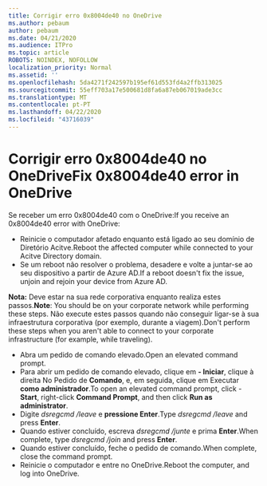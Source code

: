 ```yaml
---
title: Corrigir erro 0x8004de40 no OneDrive
ms.author: pebaum
author: pebaum
ms.date: 04/21/2020
ms.audience: ITPro
ms.topic: article
ROBOTS: NOINDEX, NOFOLLOW
localization_priority: Normal
ms.assetid: ''
ms.openlocfilehash: 5da4271f242597b195ef61d553fd4a2ffb313025
ms.sourcegitcommit: 55eff703a17e500681d8fa6a87eb067019ade3cc
ms.translationtype: MT
ms.contentlocale: pt-PT
ms.lasthandoff: 04/22/2020
ms.locfileid: "43716039"
---
```

# <a name="fix-0x8004de40-error-in-onedrive"></a><span data-ttu-id="c78d9-102">Corrigir erro 0x8004de40 no OneDrive</span><span class="sxs-lookup"><span data-stu-id="c78d9-102">Fix 0x8004de40 error in OneDrive</span></span>

<span data-ttu-id="c78d9-103">Se receber um erro 0x8004de40 com o OneDrive:</span><span class="sxs-lookup"><span data-stu-id="c78d9-103">If you receive an 0x8004de40 error with OneDrive:</span></span>

- <span data-ttu-id="c78d9-104">Reinicie o computador afetado enquanto está ligado ao seu domínio de Diretório Acitve.</span><span class="sxs-lookup"><span data-stu-id="c78d9-104">Reboot the affected computer while connected to your Acitve Directory domain.</span></span>
- <span data-ttu-id="c78d9-105">Se um reboot não resolver o problema, desadere e volte a juntar-se ao seu dispositivo a partir de Azure AD.</span><span class="sxs-lookup"><span data-stu-id="c78d9-105">If a reboot doesn't fix the issue, unjoin and rejoin your device from Azure AD.</span></span> 

<span data-ttu-id="c78d9-106">**Nota:** Deve estar na sua rede corporativa enquanto realiza estes passos.</span><span class="sxs-lookup"><span data-stu-id="c78d9-106">**Note**: You should be on your corporate network while performing these steps.</span></span> <span data-ttu-id="c78d9-107">Não execute estes passos quando não conseguir ligar-se à sua infraestrutura corporativa (por exemplo, durante a viagem).</span><span class="sxs-lookup"><span data-stu-id="c78d9-107">Don't perform these steps when you aren't able to connect to your corporate infrastructure (for example, while traveling).</span></span> 

- <span data-ttu-id="c78d9-108">Abra um pedido de comando elevado.</span><span class="sxs-lookup"><span data-stu-id="c78d9-108">Open an elevated command prompt.</span></span> 
- <span data-ttu-id="c78d9-109">Para abrir um pedido de comando elevado, clique em **- Iniciar**, clique à direita No Pedido de **Comando**, e, em seguida, clique em Executar **como administrador**.</span><span class="sxs-lookup"><span data-stu-id="c78d9-109">To open an elevated command prompt, click - **Start**, right-click **Command Prompt**, and then click **Run as administrator**.</span></span>
- <span data-ttu-id="c78d9-110">Digite *dsregcmd /leave* e **pressione Enter**.</span><span class="sxs-lookup"><span data-stu-id="c78d9-110">Type *dsregcmd /leave* and press **Enter**.</span></span>
- <span data-ttu-id="c78d9-111">Quando estiver concluído, escreva *dsregcmd /junte* e prima **Enter**.</span><span class="sxs-lookup"><span data-stu-id="c78d9-111">When complete, type *dsregcmd /join* and press **Enter**.</span></span>
- <span data-ttu-id="c78d9-112">Quando estiver concluído, feche o pedido de comando.</span><span class="sxs-lookup"><span data-stu-id="c78d9-112">When complete, close the command prompt.</span></span>
- <span data-ttu-id="c78d9-113">Reinicie o computador e entre no OneDrive.</span><span class="sxs-lookup"><span data-stu-id="c78d9-113">Reboot the computer, and log into OneDrive.</span></span>
